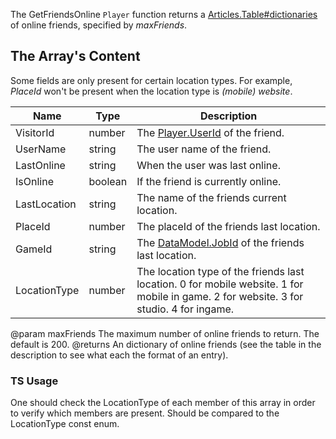 The GetFriendsOnline `Player` function returns a [Articles.Table#dictionaries](https://developer.roblox.com/search#stq=Table#dictionaries) of online friends, specified by *maxFriends*.

## The Array's Content

Some fields are only present for certain location types. For example, *PlaceId* won't be present when the location type is *(mobile) website*.

| Name         | Type    | Description                                                                                                                            |
|--------------|---------|----------------------------------------------------------------------------------------------------------------------------------------|
| VisitorId    | number  | The [Player.UserId](https://developer.roblox.com/api-reference/property/Player/UserId) of the friend.                                                                                                              |
| UserName     | string  | The user name of the friend.                                                                                                           |
| LastOnline   | string  | When the user was last online.                                                                                                         |
| IsOnline     | boolean | If the friend is currently online.                                                                                                     |
| LastLocation | string  | The name of the friends current location.                                                                                              |
| PlaceId      | number  | The placeId of the friends last location.                                                                                              |
| GameId       | string  | The [DataModel.JobId](https://developer.roblox.com/api-reference/property/DataModel/JobId) of the friends last location.                                                                                               |
| LocationType | number  | The location type of the friends last location. 0 for mobile website. 1 for mobile in game. 2 for website. 3 for studio. 4 for ingame. |

[1]: http://robloxdev.com/articles/Table#dictionaries
@param maxFriends The maximum number of online friends to return. The default is 200.
@returns An dictionary of online friends (see the table in the description to see what each the format of an entry).
### TS Usage
One should check the LocationType of each member of this array in order to verify which members are present. Should be compared to the LocationType const enum.